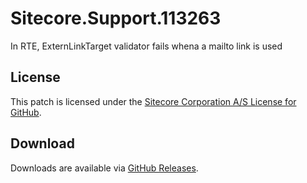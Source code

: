 # Sitecore.Support.113263
In RTE, ExternLinkTarget validator fails whena a mailto link is used

## License  
This patch is licensed under the [Sitecore Corporation A/S License for GitHub](https://github.com/sitecoresupport/Sitecore.Support.113263/blob/master/LICENSE).  

## Download  
Downloads are available via [GitHub Releases](https://github.com/sitecoresupport/Sitecore.Support.113263/releases).  
